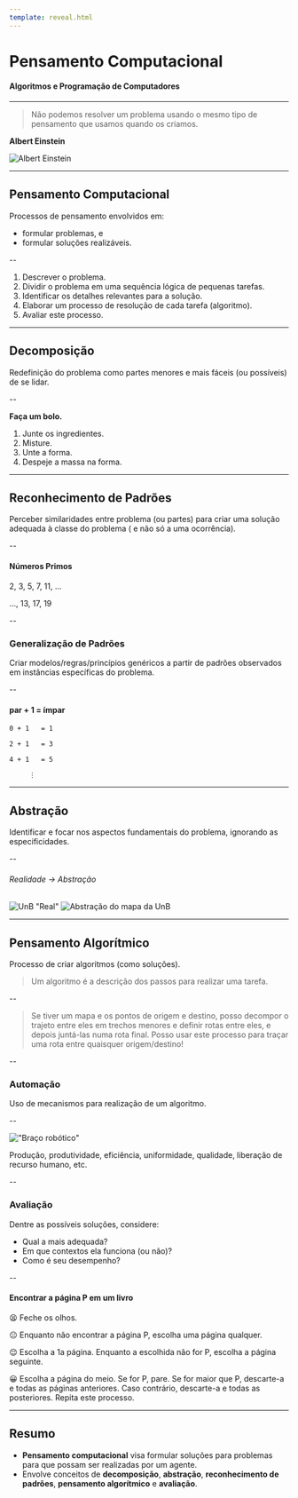 ```yaml
---
template: reveal.html
---
```


# Pensamento Computacional

#### Algoritmos e Programação de Computadores

---

> Não podemos resolver um problema usando o mesmo tipo de pensamento que usamos quando os criamos.

**Albert Einstein**

![Albert Einstein](images/slides/people/einstein.png "Albert Einstein") <!-- .element width="15%" -->

---

## Pensamento Computacional

Processos de pensamento envolvidos em:
* formular problemas, e
* formular soluções realizáveis.

--

1. Descrever o problema.
1. Dividir o problema em uma sequência lógica de pequenas tarefas.
1. Identificar os detalhes relevantes para a solução.
1. Elaborar um processo de resolução de cada tarefa (algoritmo).
1. Avaliar este processo.

---

## Decomposição

Redefinição do problema como partes menores e mais fáceis (ou possíveis) de se lidar.

--

**Faça um bolo.**
1. Junte os ingredientes. <!-- .element: class="fragment" data-fragment-index="1" -->
1. Misture. <!-- .element: class="fragment" data-fragment-index="1" -->
1. Unte a forma. <!-- .element: class="fragment" data-fragment-index="1" -->
1. Despeje a massa na forma. <!-- .element: class="fragment" data-fragment-index="1" -->

---

## Reconhecimento de Padrões

Perceber similaridades entre problema (ou partes) para criar uma solução adequada à classe do problema ( e não só a uma ocorrência).

--

#### Números Primos <!-- .element: class="fragment" data-fragment-index="1" -->

2, 3, 5, 7, 11, ...

..., 13, 17, 19 <!-- .element: class="fragment" data-fragment-index="1" -->

--

### Generalização de Padrões

Criar modelos/regras/princípios genéricos a partir de padrões observados em instâncias específicas do problema.

--

#### par + 1 = ímpar <!-- .element: class="fragment" -->


`0 + 1   = 1`

`2 + 1   = 3`

`4 + 1   = 5`

`     ⋮`

---

## Abstração

Identificar e focar nos aspectos fundamentais do problema, ignorando as especificidades.

--

###### Realidade → Abstração

![UnB "Real"](images/unb_mapa.png "Mapa da UnB") <!-- .element width="40%" --> ![Abstração do mapa da UnB](images/unb_modelo.png "Abstração do mapa da UnB") <!-- .element width="40%" -->

---

## Pensamento Algorítmico

Processo de criar algoritmos (como soluções).

> Um algoritmo é a descrição dos passos para realizar uma tarefa.

--

> Se tiver um mapa e os pontos de origem e destino, posso decompor o trajeto entre eles em trechos menores e definir rotas entre eles, e depois juntá-las numa rota final. Posso usar este processo para traçar uma rota entre quaisquer origem/destino!

--

### Automação

Uso de mecanismos para realização de um algoritmo.

--

!["Braço robótico"](images/slides/manufacturing.png "Braço robótico") <!-- .element width="20%" -->

Produção, produtividade, eficiência, uniformidade, qualidade, liberação de recurso humano, etc.

--

### Avaliação

Dentre as possíveis soluções, considere:
- Qual a mais adequada?
- Em que contextos ela funciona (ou não)?
- Como é seu desempenho?

--

#### Encontrar a página P em um livro

😫 Feche os olhos.<!-- .element: class="fragment" -->

😐 Enquanto não encontrar a página P, escolha uma página qualquer.<!-- .element: class="fragment" -->

😌 Escolha a 1a página. Enquanto a escolhida não for P, escolha a página seguinte.<!-- .element: class="fragment" -->

😀 Escolha a página do meio. Se for P, pare. Se for maior que P, descarte-a e todas as páginas anteriores. Caso contrário, descarte-a e todas as posteriores. Repita este processo.<!-- .element: class="fragment" -->

---

## Resumo

* **Pensamento computacional** visa formular soluções para problemas para que possam ser realizadas por um agente.
* Envolve conceitos de  **decomposição**, **abstração**, **reconhecimento de padrões**, **pensamento algorítmico** e **avaliação**.
